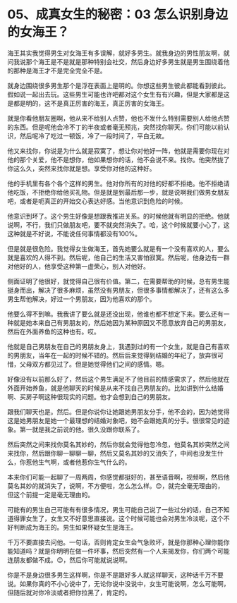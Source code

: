 # 05、成真女生的秘密：03 怎么识别身边的女海王？

海王其实我觉得男生对女海王有多误解，就好多男生。就我身边的男性朋友啊，就问我说那个海王是不是就是那种特别会社交，然后身边好多男生就是男生围绕着他的那种是海王才不是完全完全不是。

就身边围绕很多男生那个是浮在表面上是明的。你想这些男生彼此都能看到彼此。假如说一起出去玩。这些男生可能也许吧都对这个女生有有兴趣，但是大家都是这是都是明的，这不是真正厉害的海王，真正厉害的女海王。

就是你看他朋友圈啊，他从来不给别人点赞，他也不发什么特别需要别人给他点赞的东西。但是呢他会冷不丁的半夜或者毫无预兆，突然找你聊天。你们可能以前认识，然后呢冷了吃过一顿饭，冷了一段时间了，平白无故。

他又来找你，你说是为什么就是寂寞了，想让你对他好一阵，他就是需要你现在对他的那个关爱，他不是想你，他如果想你的话，他不会说不来。找你。他突然拢了你这么久，突然来找你就是想。享受你对他的这种好。

他的手机里有各个各个这样的男生。他对你所有的对他的好都不拒绝。他不拒绝请他吃饭，不拒绝你给他买礼物。但是就是到最后那一步，就是说啊我们做男女朋友吧，或者是呃真正的开始交心表达好感。当他意识到危险的时候。

他意识到坏了。这个男生好像是想跟我推进关系。的时候他就有明显的拒绝。他就说啊，不行，我们只做朋友吧，要不就突然消失了。哈，这个时候就要小心了，这这种就是不好说，不能说任何事情都没有100%。

但是就是很危险。我觉得女生做海王，首先她要么就是有一个没有喜欢的人，要么就是喜欢的人得不到。然后呢，他自己的生活又害怕寂寞。然后呢，他身边有一群对他好的人，他享受这种第一虚荣心，别人对他好。

侧面证明了他很好，就觉得自己很有价值。第二，在需要帮助的时候，总有男生能挺身而出，解决了很多麻烦，虽然没有男朋友，但很多事情都解决了，还有这么多男生帮他解决，好过一个男朋友，因为他喜欢的那个。

他要么得不到嘛。我我讲了要么就是还没出现，他谁也都不想定下来。要么还有一种就是她本来自己有男朋友的，然后她因为某种原因又不愿意放弃自己的男朋友，然后在外面养鱼的这种也有。哎。

他就是自己男朋友在自己的男朋友身上，我遇到过的有一个女生，就是自己有喜欢的男朋友，当年在一起的时候不错的。然后后来觉得到结婚的年纪了，放弃很可惜，父母双方都见过了。但是她觉得他们之间的感情。嗯。

好像没有以前那么好了，然后这个男生满足不了他目前的情感需求了，然后他就在外面开始养鱼，就是他聊天的时候是从来不找自己男朋友的。比如讲到什么结婚啊、买房子啊这种很现实的问题。他才会想到自己的男朋友。

跟我们聊天也是。然后。但是你说你让她跟她男朋友分手，他不会的，因为她觉得这是她男朋友是她一个最理想的结婚对象吧，她不会跟她真的分手。很很常见的迹象。第一就是我之前说的他。很久没跟你联系了。

然后突然之间来找你莫名其妙的，然后你就会觉得他忽冷忽，他莫名其妙突然之间来找你，然后跟你聊一聊聊一聊，然后又莫名其妙的又消失了，中间也没发生什么，你惹他生气啊，或者他惹你生气什么的。

本来你们可能一起聊了一周两周，你感觉都挺好的，甚至语音啊，视频啊，然后他莫名其妙的就消失了，说啊，不方便啦，怎么怎么样。😊，就完全毫无理由的，但这个前提一定是毫无理由的。

可能有的男生自己可能有有很多情况，男生可能自己说了一些过分的话，自己不知道得罪女生了，女生又不好意思直接说。这个时候可能也会对男生冷淡呢，这个不好判断成为海王的。男生如果怀疑女生是海王。

千万不要直接去问他。一句话，否则肯定女生会气急败坏，就是你那种心理你能你能知道吗？就是你明明在做一件坏事，然后突然有一个人来揭发你，你们两个可能连朋友都做不成。😊，然后你可能就说说啊。

你是不是身边很多男生这样啊，你是不是跟好多人就这样聊天，这种话千万不要说。如果你真的不小心说中了，无论你说中没说中，女生可能说啊，怎么可能啊，但随后就对你冷淡或者把你拉黑了，肯定的。


